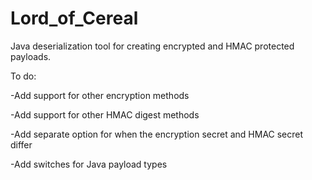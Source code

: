 # Lord_of_Cereal
Java deserialization tool for creating encrypted and HMAC protected payloads.

To do:


-Add support for other encryption methods


-Add support for other HMAC digest methods


-Add separate option for when the encryption secret and HMAC secret differ


-Add switches for Java payload types

